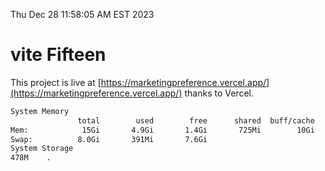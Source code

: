 Thu Dec 28 11:58:05 AM EST 2023

# vite Fifteen


This project is live at [https://marketingpreference.vercel.app/](https://marketingpreference.vercel.app/) thanks to Vercel.

```bash
System Memory
               total        used        free      shared  buff/cache   available
Mem:            15Gi       4.9Gi       1.4Gi       725Mi        10Gi        10Gi
Swap:          8.0Gi       391Mi       7.6Gi
System Storage
478M	.
